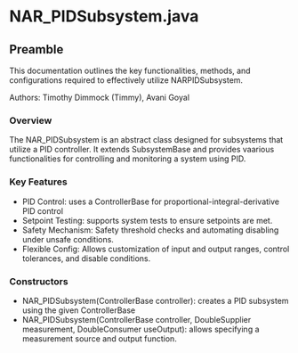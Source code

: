 # NAR_PIDSubsystem.java

## Preamble
This documentation outlines the key functionalities, methods, and configurations required to effectively utilize NARPIDSubsystem.

Authors: Timothy Dimmock (Timmy), Avani Goyal
### Overview
The NAR_PIDSubsystem is an abstract class designed for subsystems that utilize a PID controller. It extends SubsystemBase and provides vaarious functionalities for controlling and monitoring a system using PID.
### Key Features
- PID Control: uses a ControllerBase for proportional-integral-derivative PID control
- Setpoint Testing: supports system tests to ensure setpoints are met.
- Safety Mechanism: Safety threshold checks and automating disabling under unsafe conditions.
- Flexible Config: Allows customization of input and output ranges, control tolerances, and disable conditions.
### Constructors
- NAR_PIDSubsystem(ControllerBase controller): creates a PID subsystem using the given ControllerBase
- NAR_PIDSubsystem(ControllerBase controller, DoubleSupplier measurement, DoubleConsumer useOutput): allows specifying a measurement source and output function.
